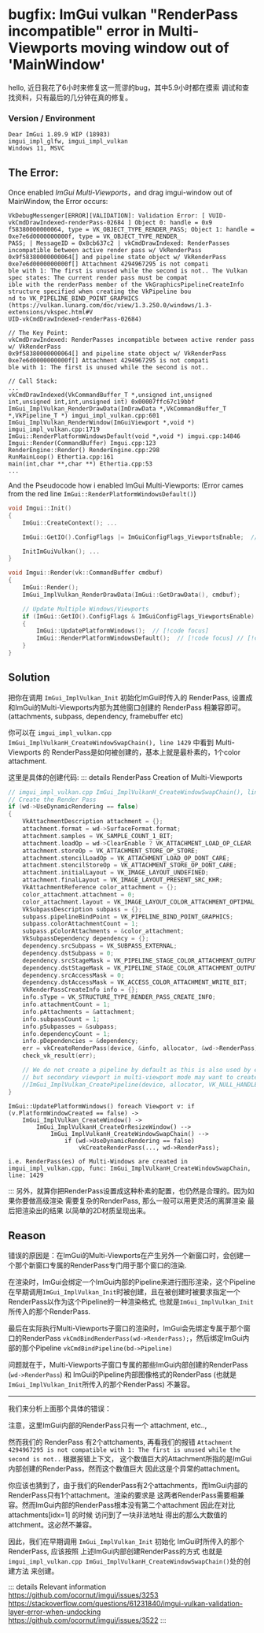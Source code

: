 # bugfix: ImGui vulkan "RenderPass incompatible" error in Multi-Viewports moving window out of 'MainWindow'

hello, 近日我花了6小时来修复这一荒谬的bug，其中5.9小时都在摸索 调试和查找资料，只有最后的几分钟在真的修复。

### Version / Environment
```
Dear ImGui 1.89.9 WIP (18983)
imgui_impl_glfw, imgui_impl_vulkan
Windows 11, MSVC
```

## The Error: 

Once enabled *ImGui Multi-Viewports*，and drag imgui-window out of MainWindow, the Error occurs:

```
VkDebugMessenger[ERROR][VALIDATION]: Validation Error: [ VUID-vkCmdDrawIndexed-renderPass-02684 ] Object 0: handle = 0x9
f58380000000064, type = VK_OBJECT_TYPE_RENDER_PASS; Object 1: handle = 0xe7e6d0000000000f, type = VK_OBJECT_TYPE_RENDER_
PASS; | MessageID = 0x8cb637c2 | vkCmdDrawIndexed: RenderPasses incompatible between active render pass w/ VkRenderPass
0x9f58380000000064[] and pipeline state object w/ VkRenderPass 0xe7e6d0000000000f[] Attachment 4294967295 is not compati
ble with 1: The first is unused while the second is not.. The Vulkan spec states: The current render pass must be compat
ible with the renderPass member of the VkGraphicsPipelineCreateInfo structure specified when creating the VkPipeline bou
nd to VK_PIPELINE_BIND_POINT_GRAPHICS (https://vulkan.lunarg.com/doc/view/1.3.250.0/windows/1.3-extensions/vkspec.html#V
UID-vkCmdDrawIndexed-renderPass-02684)

// The Key Point:
vkCmdDrawIndexed: RenderPasses incompatible between active render pass w/ VkRenderPass
0x9f58380000000064[] and pipeline state object w/ VkRenderPass 0xe7e6d0000000000f[] Attachment 4294967295 is not compati
ble with 1: The first is unused while the second is not..

// Call Stack:
...
vkCmdDrawIndexed(VkCommandBuffer_T *,unsigned int,unsigned int,unsigned int,int,unsigned int) 0x00007ffc67c19bbf
ImGui_ImplVulkan_RenderDrawData(ImDrawData *,VkCommandBuffer_T *,VkPipeline_T *) imgui_impl_vulkan.cpp:601
ImGui_ImplVulkan_RenderWindow(ImGuiViewport *,void *) imgui_impl_vulkan.cpp:1719
ImGui::RenderPlatformWindowsDefault(void *,void *) imgui.cpp:14846
Imgui::Render(CommandBuffer) Imgui.cpp:123
RenderEngine::Render() RenderEngine.cpp:298
RunMainLoop() Ethertia.cpp:161
main(int,char **,char **) Ethertia.cpp:53
...
```
And the Pseudocode how i enabled ImGui Multi-Viewports: (Error cames from the red line `ImGui::RenderPlatformWindowsDefault()`)
```cpp
void Imgui::Init()
{
    ImGui::CreateContext(); ...

    ImGui::GetIO().ConfigFlags |= ImGuiConfigFlags_ViewportsEnable;  // [!code focus]

    InitImGuiVulkan(); ...
}

void Imgui::Render(vk::CommandBuffer cmdbuf)
{
    ImGui::Render();
    ImGui_ImplVulkan_RenderDrawData(ImGui::GetDrawData(), cmdbuf);

    // Update Multiple Windows/Viewports
    if (ImGui::GetIO().ConfigFlags & ImGuiConfigFlags_ViewportsEnable)
    {
        ImGui::UpdatePlatformWindows();  // [!code focus]
        ImGui::RenderPlatformWindowsDefault();  // [!code focus] // [!code error] // Error "RenderPass incompatible" came from here
    }
}
```

## Solution

把你在调用 `ImGui_ImplVulkan_Init` 初始化ImGui时传入的 RenderPass, 设置成和ImGui的Multi-Viewports内部为其他窗口创建的 RenderPass 相兼容即可。(attachments, subpass, dependency, framebuffer etc)

你可以在 `imgui_impl_vulkan.cpp ImGui_ImplVulkanH_CreateWindowSwapChain(), line 1429` 中看到 Multi-Viewports 的 RenderPass是如何被创建的，基本上就是最朴素的，1个color attachment. 

这里是具体的创建代码: 
::: details RenderPass Creation of Multi-Viewports
```cpp
// imgui_impl_vulkan.cpp ImGui_ImplVulkanH_CreateWindowSwapChain(), line 1429
// Create the Render Pass
if (wd->UseDynamicRendering == false)
{
    VkAttachmentDescription attachment = {};
    attachment.format = wd->SurfaceFormat.format;
    attachment.samples = VK_SAMPLE_COUNT_1_BIT;
    attachment.loadOp = wd->ClearEnable ? VK_ATTACHMENT_LOAD_OP_CLEAR : VK_ATTACHMENT_LOAD_OP_DONT_CARE;
    attachment.storeOp = VK_ATTACHMENT_STORE_OP_STORE;
    attachment.stencilLoadOp = VK_ATTACHMENT_LOAD_OP_DONT_CARE;
    attachment.stencilStoreOp = VK_ATTACHMENT_STORE_OP_DONT_CARE;
    attachment.initialLayout = VK_IMAGE_LAYOUT_UNDEFINED;
    attachment.finalLayout = VK_IMAGE_LAYOUT_PRESENT_SRC_KHR;
    VkAttachmentReference color_attachment = {};
    color_attachment.attachment = 0;
    color_attachment.layout = VK_IMAGE_LAYOUT_COLOR_ATTACHMENT_OPTIMAL;
    VkSubpassDescription subpass = {};
    subpass.pipelineBindPoint = VK_PIPELINE_BIND_POINT_GRAPHICS;
    subpass.colorAttachmentCount = 1;
    subpass.pColorAttachments = &color_attachment;
    VkSubpassDependency dependency = {};
    dependency.srcSubpass = VK_SUBPASS_EXTERNAL;
    dependency.dstSubpass = 0;
    dependency.srcStageMask = VK_PIPELINE_STAGE_COLOR_ATTACHMENT_OUTPUT_BIT;
    dependency.dstStageMask = VK_PIPELINE_STAGE_COLOR_ATTACHMENT_OUTPUT_BIT;
    dependency.srcAccessMask = 0;
    dependency.dstAccessMask = VK_ACCESS_COLOR_ATTACHMENT_WRITE_BIT;
    VkRenderPassCreateInfo info = {};
    info.sType = VK_STRUCTURE_TYPE_RENDER_PASS_CREATE_INFO;
    info.attachmentCount = 1;
    info.pAttachments = &attachment;
    info.subpassCount = 1;
    info.pSubpasses = &subpass;
    info.dependencyCount = 1;
    info.pDependencies = &dependency;
    err = vkCreateRenderPass(device, &info, allocator, &wd->RenderPass);
    check_vk_result(err);

    // We do not create a pipeline by default as this is also used by examples' main.cpp,
    // but secondary viewport in multi-viewport mode may want to create one with:
    //ImGui_ImplVulkan_CreatePipeline(device, allocator, VK_NULL_HANDLE, wd->RenderPass, VK_SAMPLE_COUNT_1_BIT, &wd->Pipeline, bd->Subpass);
}
```

```
ImGui::UpdatePlatformWindows() foreach Viewport v: if (v.PlatformWindowCreated == false) ->
    ImGui_ImplVulkan_CreateWindow() ->
        ImGui_ImplVulkanH_CreateOrResizeWindow() -->
            ImGui_ImplVulkanH_CreateWindowSwapChain() -->
                if (wd->UseDynamicRendering == false)  
                    vkCreateRenderPass(..., wd->RenderPass);

i.e. RenderPass(es) of Multi-Windows are created in 
imgui_impl_vulkan.cpp, func: ImGui_ImplVulkanH_CreateWindowSwapChain, line: 1429
```
:::
另外，就算你把RenderPass设置成这种朴素的配置，也仍然是合理的。因为如果你要做高级渲染 需要复杂的RenderPass, 那么一般可以用更灵活的离屏渲染 最后把渲染出的结果 以简单的2D材质呈现出来。



## Reason

错误的原因是：在ImGui的Multi-Viewports在产生另外一个新窗口时，会创建一个那个新窗口专属的RenderPass专门用于那个窗口的渲染.

在渲染时，ImGui会绑定一个ImGui内部的Pipeline来进行图形渲染，这个Pipeline在早期调用`ImGui_ImplVulkan_Init`时被创建，且在被创建时被要求指定一个RenderPass以作为这个Pipeline的一种渲染格式, 也就是`ImGui_ImplVulkan_Init`所传入的那个RenderPass.

最后在实际执行Multi-Viewports子窗口的渲染时，ImGui会先绑定专属于那个窗口的RenderPass `vkCmdBindRenderPass(wd->RenderPass);`，然后绑定ImGui内部的那个Pipeline `vkCmdBindPipeline(bd->Pipeline)`

问题就在于，Multi-Viewports子窗口专属的那些ImGui内部创建的RenderPass (`wd->RenderPass`) 和 ImGui的Pipeline内部图像格式的RenderPass (也就是`ImGui_ImplVulkan_Init`所传入的那个RenderPass) 不兼容。

---

我们来分析上面那个具体的错误：

注意，这里ImGui内部的RenderPass只有一个 attachment, etc..,

然而我们的 RenderPass 有2个attchaments, 再看我们的报错 `Attachment 4294967295 is not compatible with 1: The first is unused while the second is not..`
根据报错上下文， 这个数值巨大的Attachment所指的是ImGui内部创建的RenderPass，然而这个数值巨大 因此这是个异常的attachment。

你应该也猜到了，由于我们的RenderPass有2个attachments，而ImGui内部的RenderPass只有1个attachment。渲染的要求是 这两者RenderPass需要相兼容。然而ImGui内部的RenderPass根本没有第二个attachment 因此在对比 attachments[idx=1] 的时候 访问到了一块非法地址 得出的那么大数值的attchment。这必然不兼容。

因此，我们在早期调用 `ImGui_ImplVulkan_Init` 初始化 ImGui时所传入的那个RenderPass, 应该按照 上述ImGui内部创建RenderPass的方式 也就是`imgui_impl_vulkan.cpp ImGui_ImplVulkanH_CreateWindowSwapChain()`处的创建方法 来创建。



::: details Relevant information
https://github.com/ocornut/imgui/issues/3253  
https://stackoverflow.com/questions/61231840/imgui-vulkan-validation-layer-error-when-undocking  
https://github.com/ocornut/imgui/issues/3522
:::



<!-- 基本上，这是由于ImGui在内部渲染另一个窗口时，所绑定的Pipeline的RenderPass(在创建这个Pipeline时所指定的RenderPass, 也就是`ImGui_ImplVulkan_Init`所传入的那个RenderPass. 另外这个Pipeline是ImGui内部的一个全局Pipeline)，与当前绑定的active RenderPass(vkCmdBindRenderPass所绑定的那个窗口特有的ImGui内部创建/管理的RenderPass) 不兼容所导致的。

想要理解这一点需要一些 ImGui+vulkan 运作的相关知识

ImGui渲染时所用到的Pipeline是全局唯一的:
```
(ImGui_ImplVulkan_Data*)ImGui_ImplVulkan_GetBackendData() . Pipeline = 
ImGui_ImplVulkan_Init() -> ImGui_ImplVulkan_CreateDeviceObjects() -> ImGui_ImplVulkan_CreatePipeline()
``` -->



